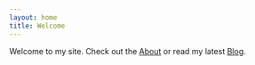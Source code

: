 ```yaml
---
layout: home
title: Welcome
---
```


Welcome to my site. Check out the [About](/about.html) or read my latest [Blog](/blog.html).
